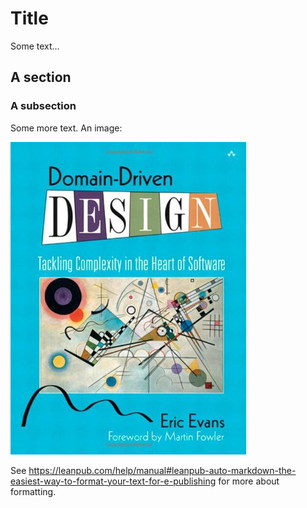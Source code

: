 # Title

Some text...

## A section

### A subsection

Some more text. An image:

![This is the Image Caption](images/ddd.jpg)

See https://leanpub.com/help/manual#leanpub-auto-markdown-the-easiest-way-to-format-your-text-for-e-publishing for more about formatting.
